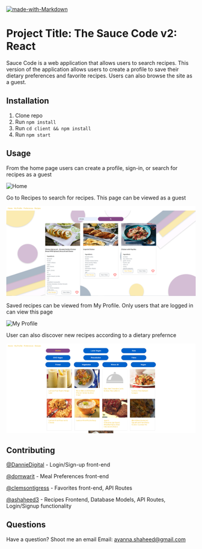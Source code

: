 [![made-with-Markdown](https://img.shields.io/badge/Made%20with-Markdown-1f425f.svg)](http://commonmark.org)

# Project Title: The Sauce Code v2: React
Sauce Code is a web application that allows users to search recipes. This version of the application allows users to create a profile to save their dietary preferences and favorite recipes. Users can also browse the site as a guest.
  
## Installation
  
1. Clone repo
2. Run ```npm install```
3. Run ```cd client && npm install```
4. Run ```npm start```

## Usage

From the home page users can create a profile, sign-in, or search for recipes as a guest

![Home](./client/public/images/home.PNG)

Go to Recipes to search for recipes. This page can be viewed as a guest

![Recipes](./client/public/images/recipes.PNG)

Saved recipes can be viewed from My Profile. Only users that are logged in can view this page

![My Profile](./client/public/images/myProfile.PNG)

User can also discover new recipes according to a dietary prefernce

![Recipes](./client/public/images/preferences.PNG)


## Contributing

[@DannieDigital](https://github.com/DannieDigital) - Login/Sign-up front-end

[@domwarit](https://github.com/domwarit) - Meal Preferences front-end

[@clemsontigress](https://github.com/clemsontigress) - Favorites front-end, API Routes

[@ashaheed3](https://github.com/ashaheed3) - Recipes Frontend, Database Models, API Routes, Login/Signup functionality

## Questions
Have a question? Shoot me an email
Email: [ayanna.shaheed@gmail.com](mailto:ayanna.shaheed@gmail.com)
    
